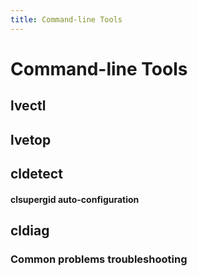 ```yaml
---
title: Command-line Tools
---
```


# Command-line Tools

## lvectl

## lvetop

## cldetect

#### **clsupergid auto-configuration**

## cldiag

### Common problems troubleshooting
